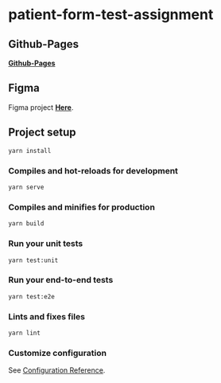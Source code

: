 # patient-form-test-assignment

## Github-Pages

**[Github-Pages](https://sjlex.github.io/patient-form-test-assignment)**

## Figma

Figma project **[Here](https://www.figma.com/file/hnV8rGHNANNrhG1z9UMfre/patient-form-ui)**.

## Project setup
```
yarn install
```

### Compiles and hot-reloads for development
```
yarn serve
```

### Compiles and minifies for production
```
yarn build
```

### Run your unit tests
```
yarn test:unit
```

### Run your end-to-end tests
```
yarn test:e2e
```

### Lints and fixes files
```
yarn lint
```

### Customize configuration
See [Configuration Reference](https://cli.vuejs.org/config/).
